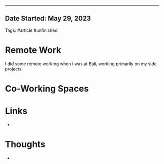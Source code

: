 

---
Date Started: May 29, 2023
---
Tags: #article #unfinished 

# Remote Work
I did some remote working when i was at Bali, working primarily on my side projects.


# Co-Working Spaces


# Links
- []()

# Thoughts 
- 


